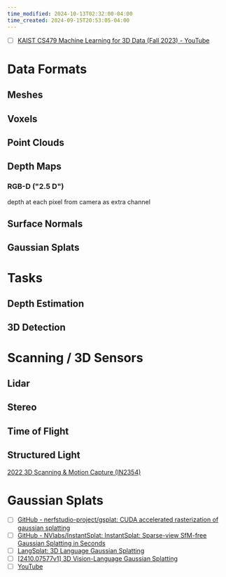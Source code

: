 ```yaml
---
time_modified: 2024-10-13T02:32:00-04:00
time_created: 2024-09-15T20:53:05-04:00
---
```


- [ ] [KAIST CS479 Machine Learning for 3D Data (Fall 2023) - YouTube](https://www.youtube.com/playlist?list=PLyi5FHzX7hBzv6p_USmzLvL8TBKWljOph)
# Data Formats

## Meshes

## Voxels

## Point Clouds

## Depth Maps

### RGB-D ("2.5 D")

depth at each pixel from camera as extra channel

## Surface Normals

## Gaussian Splats



# Tasks

## Depth Estimation

## 3D Detection



# Scanning / 3D Sensors

## Lidar

## Stereo

## Time of Flight

## Structured Light



[2022 3D Scanning & Motion Capture (IN2354)](https://niessner.github.io/3DScanning/)



# Gaussian Splats
- [ ] [GitHub - nerfstudio-project/gsplat: CUDA accelerated rasterization of gaussian splatting](https://github.com/nerfstudio-project/gsplat)
- [ ] [GitHub - NVlabs/InstantSplat: InstantSplat: Sparse-view SfM-free Gaussian Splatting in Seconds](https://github.com/NVlabs/InstantSplat)
- [ ] [LangSplat: 3D Language Gaussian Splatting](https://langsplat.github.io/)
- [ ] [\[2410.07577v1\] 3D Vision-Language Gaussian Splatting](https://arxiv.org/abs/2410.07577v1)
- [ ] [YouTube](https://www.youtube.com/watch?v=K0RRdHVU1bU)